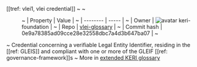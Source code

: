 [[tref: vlei1, vlei credential]]
~ <!-- This is a copy of the saved remote text. Remove it if you like. It is automatically (re)generated -->
~ <dd>
~ | Property | Value |
~ | -------- | ----- |
~ | Owner | ![avatar](https://avatars.githubusercontent.com/u/176055535?v=4) keri-foundation |
~ | Repo | [vlei-glossary](https://github.com/keri-foundation/vlei-glossary) |
~ | Commit hash | 0e9a78385ad09cce28e32558dbc7a4d3b647ba07 |
~ </dd>

~ Credential concerning a verifiable Legal Entity Identifier, residing in the [[ref: GLEIS]] and compliant with one or more of the GLEIF [[ref: governance-framework]]s
~ More in <a href="https://weboftrust.github.io/WOT-terms/docs/glossary/vlei-credential">extended KERI glossary</a>
